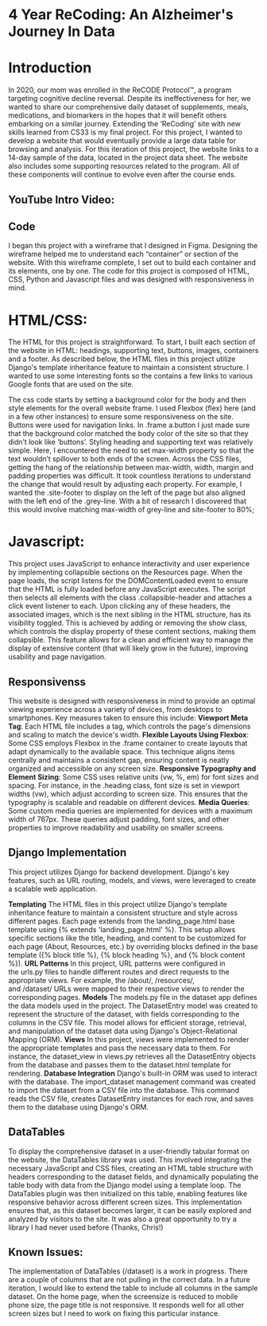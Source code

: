 # 4 Year ReCoding: An Alzheimer's Journey In Data

# Introduction
In 2020, our mom was enrolled in the ReCODE Protocol™, a program targeting cognitive decline reversal. Despite its ineffectiveness for her, we wanted to share our comprehensive daily dataset of supplements, meals, medications, and biomarkers in the hopes that it will benefit others embarking on a similar journey.
Extending the ‘ReCoding’ site with new skills learned from CS33 is my final project. For this project, I wanted to develop a website that would eventually provide a large data table for browsing and analysis. For this iteration of this project, the website links to a 14-day sample of the data, located in the project data sheet. The website also includes some supporting resources related to the program. All of these components will continue to evolve even after the course ends.

## YouTube Intro Video:

## Code
I began this project with a wireframe that I designed in Figma. Designing the wireframe helped me to understand each “container” or section of the website. With this wireframe complete, I set out to build each container and its elements, one by one. The code for this project is composed of HTML, CSS, Python and Javascript files and was designed with responsiveness in mind.

# HTML/CSS:
[](https://github.com/afw13/4yearsrecoding/blob/main/README.md#htmlcss)The HTML for this project is straightforward. To start, I built each section of the website in HTML: headings, supporting text, buttons, images, containers and a footer. As described below, the HTML files in this project utilize Django's template inheritance feature to maintain a consistent structure. I wanted to use some interesting fonts so the contains a few links to various Google fonts that are used on the site.

The css code starts by setting a background color for the body and then style elements for the overall website frame. I used Flexbox (flex) here (and in a few other instances) to ensure some responsiveness on the site. Buttons were used for navigation links. In .frame a.button I just made sure that the background color matched the body color of the site so that they didn’t look like ‘buttons’. Styling heading and supporting text was relatively simple. Here, I encountered the need to set max-width property so that the text wouldn’t spillover to both ends of the screen.
Across the CSS files, getting the hang of the relationship between max-width, width, margin and padding properties was difficult. It took countless iterations to understand the change that would result by adjusting each property. For example, I wanted the .site-footer to display on the left of the page but also aligned with the left end of the .grey-line. With a bit of research I discovered that this would involve matching max-width of grey-line and site-footer to 80%;

# Javascript:
This project uses JavaScript to enhance interactivity and user experience by implementing collapsible sections on the Resources page. When the page loads, the script listens for the DOMContentLoaded event to ensure that the HTML is fully loaded before any JavaScript executes. The script then selects all elements with the class .collapsible-header and attaches a click event listener to each. Upon clicking any of these headers, the associated images, which is the next sibling in the HTML structure, has its visibility toggled. This is achieved by adding or removing the show class, which controls the display property of these content sections, making them collapsible. This feature allows for a clean and efficient way to manage the display of extensive content (that will likely grow in the future), improving usability and page navigation.

## Responsivenss
This website is designed with responsiveness in mind to provide an optimal viewing experience across a variety of devices, from desktops to smartphones. Key measures taken to ensure this include:
**Viewport Meta Tag**: Each HTML file includes a tag, which controls the page's dimensions and scaling to match the device's width.
**Flexible Layouts Using Flexbox**: Some CSS employs Flexbox in the .frame container to create layouts that adapt dynamically to the available space. This technique aligns items centrally and maintains a consistent gap, ensuring content is neatly organized and accessible on any screen size.
**Responsive Typography and Element Sizing**: Some CSS uses relative units (vw, %, em) for font sizes and spacing. For instance, in the .heading class, font size is set in viewport widths (vw), which adjust according to screen size. This ensures that the typography is scalable and readable on different devices.
**Media Queries**: Some custom media queries are implemented for devices with a maximum width of 767px. These queries adjust padding, font sizes, and other properties to improve readability and usability on smaller screens.

## Django Implementation
This project utilizes Django for backend development. Django's key features, such as URL routing, models, and views, were leveraged to create a scalable web application.

**Templating** The HTML files in this project utilize Django's template inheritance feature to maintain a consistent structure and style across different pages. Each page extends from the landing_page.html base template using {% extends 'landing_page.html' %}. This setup allows specific sections like the title, heading, and content to be customized for each page (About, Resources, etc.) by overriding blocks defined in the base template ({% block title %}, {% block heading %}, and {% block content %}).
**URL Patterns** In this project, URL patterns were configured in the urls.py files to handle different routes and direct requests to the appropriate views. For example, the /about/, /resources/, and /dataset/ URLs were mapped to their respective views to render the corresponding pages.
**Models** The models.py file in the dataset app defines the data models used in the project. The DatasetEntry model was created to represent the structure of the dataset, with fields corresponding to the columns in the CSV file. This model allows for efficient storage, retrieval, and manipulation of the dataset data using Django's Object-Relational Mapping (ORM).
**Views** In this project, views were implemented to render the appropriate templates and pass the necessary data to them. For instance, the dataset_view in views.py retrieves all the DatasetEntry objects from the database and passes them to the dataset.html template for rendering.
**Database Integration** Django's built-in ORM was used to interact with the database. The import_dataset management command was created to import the dataset from a CSV file into the database. This command reads the CSV file, creates DatasetEntry instances for each row, and saves them to the database using Django's ORM.

## DataTables
To display the comprehensive dataset in a user-friendly tabular format on the website, the DataTables library was used. This involved integrating the necessary JavaScript and CSS files, creating an HTML table structure with headers corresponding to the dataset fields, and dynamically populating the table body with data from the Django model using a template loop. The DataTables plugin was then initialized on this table, enabling features like responsive behavior across different screen sizes. This implementation ensures that, as this dataset becomes larger, it can be easily explored and analyzed by visitors to the site. It was also a great opportunity to try a library I had never used before (Thanks, Chris!)

## Known Issues:
The implementation of DataTables (/dataset) is a work in progress. There are a couple of columns that are not pulling in the correct data. In a future iteration, I would like to extend the table to include all columns in the sample dataset. On the home page, when the screensize is reduced to mobile phone size, the page title is not responsive. It responds well for all other screen sizes but I need to work on fixing this particular instance.

